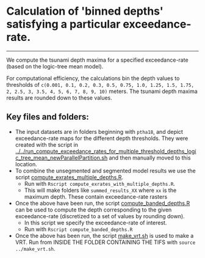 # Calculation of 'binned depths' satisfying a particular exceedance-rate.
---------------------------------------------------------------------------------

We compute the tsunami depth maxima for a specified exceedance-rate (based on the logic-tree mean model).

For computational efficiency, the calculations bin the depth values to 
thresholds of `c(0.001, 0.1, 0.2, 0.3, 0.5, 0.75, 1.0, 1.25, 1.5, 1.75, 2, 2.5, 3, 3.5, 4, 5, 6, 7, 8, 9, 10)` meters.
The tsunami depth maxima results are rounded down to these values.

## Key files and folders:

* The input datasets are in folders beginning with `ptha18`, and depict exceedance-rate maps for the different depth thresholds. They were created with the script in [../../run_compute_exceedance_rates_for_multiple_threshold_depths_logic_tree_mean_newParallelPartition.sh](../run_compute_exceedance_rates_for_multiple_threshold_depths_logic_tree_mean_newParallelPartition.sh) and then manually moved to this location.
* To combine the unsegmented and segmented model results we use the script [compute_exrates_multiple_depths.R](compute_exrates_multiple_depths.R). 
    * Run with `Rscript compute_exrates_with_multiple_depths.R`. 
    * This will make folders like `summed_results_XX` where `xx` is the maximum depth. These contain exceedance-rate rasters
* Once the above have been run, the script [compute_banded_depths.R](compute_banded_depths.R) can be used to compute the depth corresponding to the given exceedance-rate (discretized to a set of values by rounding down). 
    * In this script we specify the exceedance-rate of interest. 
    * Run with `Rscript compute_banded_depths.R`
* Once the above has been run, the script [make_vrt.sh](make_vrt.sh) is used to make a VRT. Run from INSIDE THE FOLDER CONTAINING THE TIFS with `source ../make_vrt.sh`. 

